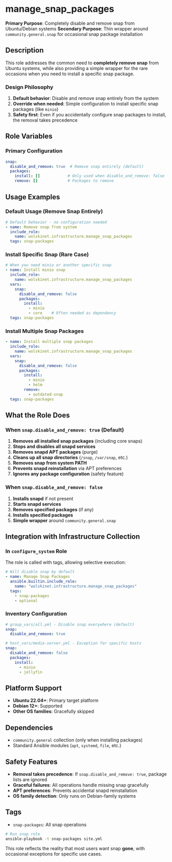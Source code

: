 # manage_snap_packages

**Primary Purpose**: Completely disable and remove snap from Ubuntu/Debian systems
**Secondary Purpose**: Thin wrapper around `community.general.snap` for occasional snap package installation

## Description

This role addresses the common need to **completely remove snap** from Ubuntu systems, while also providing a simple wrapper for the rare occasions when you need to install a specific snap package.

### Design Philosophy

1. **Default behavior**: Disable and remove snap entirely from the system
2. **Override when needed**: Simple configuration to install specific snap packages (like `minio`)
3. **Safety first**: Even if you accidentally configure snap packages to install, the removal takes precedence

## Role Variables

### Primary Configuration

```yaml
snap:
  disable_and_remove: true  # Remove snap entirely (default)
  packages:
    install: []            # Only used when disable_and_remove: false
    remove: []             # Packages to remove
```

## Usage Examples

### Default Usage (Remove Snap Entirely)

```yaml
# Default behavior - no configuration needed
- name: Remove snap from system
  include_role:
    name: wolskinet.infrastructure.manage_snap_packages
  tags: snap-packages
```

### Install Specific Snap (Rare Case)

```yaml
# When you need minio or another specific snap
- name: Install minio snap
  include_role:
    name: wolskinet.infrastructure.manage_snap_packages
  vars:
    snap:
      disable_and_remove: false
      packages:
        install:
          - minio
          - core    # Often needed as dependency
  tags: snap-packages
```

### Install Multiple Snap Packages

```yaml
- name: Install multiple snap packages
  include_role:
    name: wolskinet.infrastructure.manage_snap_packages
  vars:
    snap:
      disable_and_remove: false
      packages:
        install:
          - minio
          - helm
        remove:
          - outdated-snap
  tags: snap-packages
```

## What the Role Does

### When `snap.disable_and_remove: true` (Default)

1. **Removes all installed snap packages** (including core snaps)
2. **Stops and disables all snapd services**
3. **Removes snapd APT packages** (purge)
4. **Cleans up all snap directories** (`/snap`, `/var/snap`, etc.)
5. **Removes snap from system PATH**
6. **Prevents snapd reinstallation** via APT preferences
7. **Ignores any package configuration** (safety feature)

### When `snap.disable_and_remove: false`

1. **Installs snapd** if not present
2. **Starts snapd services**
3. **Removes specified packages** (if any)
4. **Installs specified packages**
5. **Simple wrapper** around `community.general.snap`

## Integration with Infrastructure Collection

### In `configure_system` Role

The role is called with tags, allowing selective execution:

```yaml
# Will disable snap by default
- name: Manage Snap Packages
  ansible.builtin.include_role:
    name: "wolskinet.infrastructure.manage_snap_packages"
  tags:
    - snap-packages
    - optional
```

### Inventory Configuration

```yaml
# group_vars/all.yml - Disable snap everywhere (default)
snap:
  disable_and_remove: true

# host_vars/media-server.yml - Exception for specific hosts
snap:
  disable_and_remove: false
  packages:
    install:
      - minio
      - jellyfin
```

## Platform Support

- **Ubuntu 22.04+**: Primary target platform
- **Debian 12+**: Supported
- **Other OS families**: Gracefully skipped

## Dependencies

- `community.general` collection (only when installing packages)
- Standard Ansible modules (`apt`, `systemd`, `file`, etc.)

## Safety Features

- **Removal takes precedence**: If `snap.disable_and_remove: true`, package lists are ignored
- **Graceful failures**: All operations handle missing snap gracefully
- **APT preferences**: Prevents accidental snapd reinstallation
- **OS family detection**: Only runs on Debian-family systems

## Tags

- `snap-packages`: All snap operations

```bash
# Run snap role
ansible-playbook -t snap-packages site.yml
```

This role reflects the reality that most users want snap **gone**, with occasional exceptions for specific use cases.

